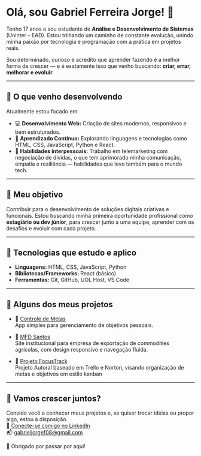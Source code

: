 <h1>Olá, sou Gabriel Ferreira Jorge! 👋</h1>

Tenho 17 anos e sou estudante de **Análise e Desenvolvimento de Sistemas** (Uninter - EAD). Estou trilhando um caminho de constante evolução, unindo minha paixão por tecnologia e programação com a prática em projetos reais.

Sou determinado, curioso e acredito que aprender fazendo é a melhor forma de crescer — e é exatamente isso que venho buscando: **criar, errar, melhorar e evoluir**.

---

## 🚀 O que venho desenvolvendo

Atualmente estou focado em:

- 💻 **Desenvolvimento Web:** Criação de sites modernos, responsivos e bem estruturados.
- 🧠 **Aprendizado Contínuo:** Explorando linguagens e tecnologias como HTML, CSS, JavaScript, Python e React.
- 🤝 **Habilidades interpessoais:** Trabalho em telemarketing com negociação de dívidas, o que tem aprimorado minha comunicação, empatia e resiliência — habilidades que levo também para o mundo tech.

---

## 🎯 Meu objetivo

Contribuir para o desenvolvimento de soluções digitais criativas e funcionais. Estou buscando minha primeira oportunidade profissional como **estagiário ou dev júnior**, para crescer junto a uma equipe, aprender com os desafios e evoluir com cada projeto.

---

## 🧰 Tecnologias que estudo e aplico

- **Linguagens:** HTML, CSS, JavaScript, Python  
- **Bibliotecas/Frameworks:** React (básico)  
- **Ferramentas:** Git, GitHub, UOL Host, VS Code

---

## 💼 Alguns dos meus projetos

- 🔗 [Controle de Metas](https://github.com/gabrielfj08/Controle-de-Metas)  
  App simples para gerenciamento de objetivos pessoais.

- 🔗 [MFD Santos](https://github.com/gabrielfj08/MFD-Santos)  
  Site institucional para empresa de exportação de commodities agrícolas, com design responsivo e navegação fluida.

- 🔗 [Projeto FocusTrack](https://github.com/gabrielfj08/FocusTrack)  
  Projeto Autoral baseado em Trello e Norton, visando organização de metas e objetivos em estilo kanban

---

## 🤝 Vamos crescer juntos?

Convido você a conhecer meus projetos e, se quiser trocar ideias ou propor algo, estou à disposição.  
🔗 [Conecte-se comigo no LinkedIn](https://www.linkedin.com/in/gabriel-jorge08)  
📬 gabrieljorgef08@gmail.com

🚀 Obrigado por passar por aqui!
